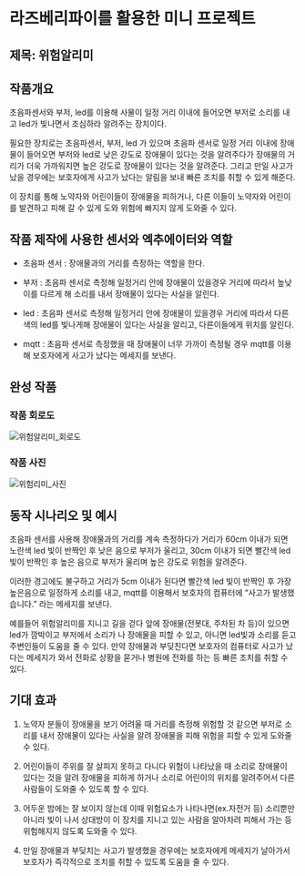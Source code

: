 # 라즈베리파이를 활용한 미니 프로젝트



## 제목: 위험알리미



## 작품개요

  초음파센서와 부저, led를 이용해 사물이 일정 거리 이내에 들어오면 부저로 소리를 내고 led가 빛나면서 조심하라 알려주는 장치이다.

  

  필요한 장치로는 초음파센서, 부저, led 가 있으며 초음파 센서로 일정 거리 이내에 장애물이 들어오면 부저와 led로 낮은 강도로 장애물이 있다는 것을 알려주다가 장애물의 거리가 더욱 가까워지면 높은 강도로 장애물이 있다는 것을 알려준다. 그리고 만일 사고가 났을 경우에는 보호자에게 사고가 났다는 알림을 보내 빠른 조치를 취할 수 있게 해준다.

  

  이 장치를 통해 노약자와 어린이들이 장애물을 피하거나, 다른 이들이 노약자와 어린이를 발견하고 피해 갈 수 있게 도와 위험에 빠지지 않게 도와줄 수 있다. 

## 작품 제작에 사용한 센서와 엑추에이터와 역할

- 초음파 센서 : 장애물과의 거리를 측정하는 역할을 한다.

- 부저 : 초음파 센서로 측정해 일정거리 안에 장애물이 있을경우 거리에 따라서 높낮이를 다르게 해 소리를 내서 장애물이 있다는 사실을 알린다.

- led : 초음파 센서로 측정해 일정거리 안에 장애물이 있을경우 거리에 따라서 다른 색의 led를 빛나게해  장애물이 있다는 사실을 알리고, 다른이들에게 위치를 알린다.

- mqtt : 초음파 센서로 측정했을 때 장애물이 너무 가까이 측정될 경우 mqtt를 이용해 보호자에게 사고가 났다는 메세지를 보낸다.

## 완성 작품



### 작품 회로도

![위험알리미_회로도](https://github.com/Hyun262/Danger-alert/assets/131340738/e5d95bd4-557d-4093-9ee9-8c6ac9c71332)

### 작품 사진

![위험리미_사진](https://github.com/Hyun262/Danger-alert/assets/131340738/51a8faef-e790-4b65-823f-3a2c645d55bd)

## 동작 시나리오 및 예시

  초음파 센서를 사용해 장애물과의 거리를 계속 측정하다가 거리가 60cm 이내가 되면 노란색 led 빛이 반짝인 후 낮은 음으로 부저가 울리고, 30cm 이내가 되면 빨간색 led 빛이 반짝인 후 높은 음으로 부저가 울리며 높은 강도로 위험을 알려준다. 

  

  이러한 경고에도 불구하고 거리가 5cm 이내가 된다면 빨간색 led 빛이 반짝인 후 가장 높은음으로 일정하게 소리를 내고, mqtt를 이용해서 보호자의 컴퓨터에 “사고가 발생했습니다.” 라는 메세지를 보낸다.

  

  예를들어 위험알리미를 지니고 길을 걷다 앞에 장애물(전봇대, 주차된 차 등)이 있으면  led가 깜박이고 부저에서 소리가 나 장애물을 피할 수 있고, 아니면 led빛과 소리를 듣고 주변인들이 도움을 줄 수 있다. 만약 장애물과 부딪친다면 보호자의 컴퓨터로 사고가 났다는 메세지가 와서 전화로 상황을 묻거나 병원에 전화를 하는 등 빠른 조치를 취할 수 있다.

## 기대 효과

1. 노약자 분들이 장애물을 보기 어려울 때 거리를 측정해 위험할 것 같으면 부저로 소리를 내서 장애물이 있다는 사실을 알려 장애물을 피해 위험을 피할 수 있게 도와줄 수 있다.

2. 어린이들이 주위를 잘 살피지 못하고 다니다 위험이 나타났을 때 소리로 장애물이 있다는 것을 알려 장애물을 피하게 하거나 소리로 어린이의 위치를 알려주어서 다른 사람들이 도와줄 수 있도록 할 수 있다.

3. 어두운 밤에는 잘 보이지 않는데 이때 위험요소가 나타나면(ex.자전거 등) 소리뿐만 아니라 빛이 나서 상대방이 이 장치를 지니고 있는 사람을 알아차려 피해서 가는 등 위험해지지 않도록 도와줄 수 있다.

4. 만일 장애물과 부딪치는 사고가 발생했을 경우에는 보호자에게 메세지가 날아가서 보호자가 즉각적으로 조치를 취할 수 있도록 도움을 줄 수 있다.
